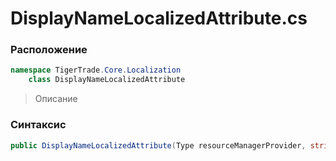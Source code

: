 
# DisplayNameLocalizedAttribute.cs
### Расположение
```csharp
namespace TigerTrade.Core.Localization  
    class DisplayNameLocalizedAttribute
```

> Описание

### Синтаксис
```csharp
public DisplayNameLocalizedAttribute(Type resourceManagerProvider, string resourceKey)
```
